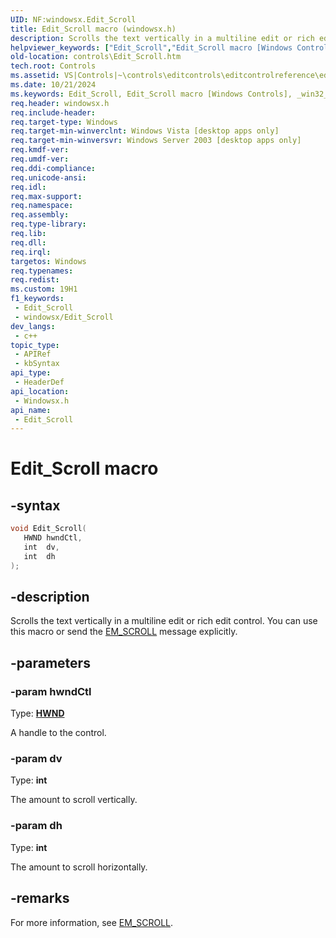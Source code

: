 ```yaml
---
UID: NF:windowsx.Edit_Scroll
title: Edit_Scroll macro (windowsx.h)
description: Scrolls the text vertically in a multiline edit or rich edit control. You can use this macro or send the EM_SCROLL message explicitly.
helpviewer_keywords: ["Edit_Scroll","Edit_Scroll macro [Windows Controls]","_win32_Edit_Scroll","_win32_Edit_Scroll_cpp","controls.Edit_Scroll","controls._win32_Edit_Scroll","windowsx/Edit_Scroll"]
old-location: controls\Edit_Scroll.htm
tech.root: Controls
ms.assetid: VS|Controls|~\controls\editcontrols\editcontrolreference\editcontrolmacros\edit_scroll.htm
ms.date: 10/21/2024
ms.keywords: Edit_Scroll, Edit_Scroll macro [Windows Controls], _win32_Edit_Scroll, _win32_Edit_Scroll_cpp, controls.Edit_Scroll, controls._win32_Edit_Scroll, windowsx/Edit_Scroll
req.header: windowsx.h
req.include-header: 
req.target-type: Windows
req.target-min-winverclnt: Windows Vista [desktop apps only]
req.target-min-winversvr: Windows Server 2003 [desktop apps only]
req.kmdf-ver: 
req.umdf-ver: 
req.ddi-compliance: 
req.unicode-ansi: 
req.idl: 
req.max-support: 
req.namespace: 
req.assembly: 
req.type-library: 
req.lib: 
req.dll: 
req.irql: 
targetos: Windows
req.typenames: 
req.redist: 
ms.custom: 19H1
f1_keywords:
 - Edit_Scroll
 - windowsx/Edit_Scroll
dev_langs:
 - c++
topic_type:
 - APIRef
 - kbSyntax
api_type:
 - HeaderDef
api_location:
 - Windowsx.h
api_name:
 - Edit_Scroll
---
```


# Edit_Scroll macro

## -syntax

```cpp
void Edit_Scroll(
   HWND hwndCtl,
   int  dv,
   int  dh
);
```


## -description

Scrolls the text vertically in a multiline edit or rich edit control. You can use this macro or send the <a href="/windows/desktop/Controls/em-scroll">EM_SCROLL</a> message explicitly.

## -parameters

### -param hwndCtl

Type: <b><a href="/windows/desktop/WinProg/windows-data-types">HWND</a></b>

A handle to the control.

### -param dv

Type: <b>int</b>

The amount to scroll vertically.

### -param dh

Type: <b>int</b>

The amount to scroll horizontally.

## -remarks

For more information, see <a href="/windows/desktop/Controls/em-scroll">EM_SCROLL</a>.
